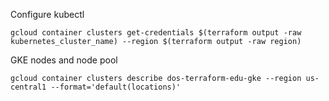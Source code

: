 Configure kubectl

```
gcloud container clusters get-credentials $(terraform output -raw kubernetes_cluster_name) --region $(terraform output -raw region)
```
GKE nodes and node pool
```
gcloud container clusters describe dos-terraform-edu-gke --region us-central1 --format='default(locations)'
```

